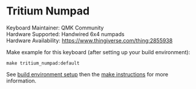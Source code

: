 Tritium Numpad
===

Keyboard Maintainer: QMK Community  
Hardware Supported: Handwired 6x4 numpads  
Hardware Availability: https://www.thingiverse.com/thing:2855938

Make example for this keyboard (after setting up your build environment):

    make tritium_numpad:default

See [build environment setup](https://docs.qmk.fm/#/getting_started_build_tools) then the [make instructions](https://docs.qmk.fm/#/getting_started_make_guide) for more information.
